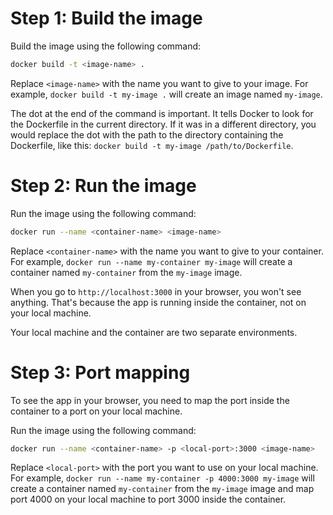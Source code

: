 # Step 1: Build the image

Build the image using the following command:

```bash
docker build -t <image-name> .
```

Replace `<image-name>` with the name you want to give to your image. For example, `docker build -t my-image .` will create an image named `my-image`.

The dot at the end of the command is important. It tells Docker to look for the Dockerfile in the current directory.
If it was in a different directory, you would replace the dot with the path to the directory containing the Dockerfile, like this: `docker build -t my-image /path/to/Dockerfile`.

# Step 2: Run the image

Run the image using the following command:

```bash
docker run --name <container-name> <image-name>
```

Replace `<container-name>` with the name you want to give to your container. For example, `docker run --name my-container my-image` will create a container named `my-container` from the `my-image` image.

When you go to `http://localhost:3000` in your browser, you won't see anything. That's because the app is running inside the container, not on your local machine.

Your local machine and the container are two separate environments.

# Step 3: Port mapping

To see the app in your browser, you need to map the port inside the container to a port on your local machine.

Run the image using the following command:

```bash
docker run --name <container-name> -p <local-port>:3000 <image-name>
```

Replace `<local-port>` with the port you want to use on your local machine. For example, `docker run --name my-container -p 4000:3000 my-image` will create a container named `my-container` from the `my-image` image and map port 4000 on your local machine to port 3000 inside the container.
